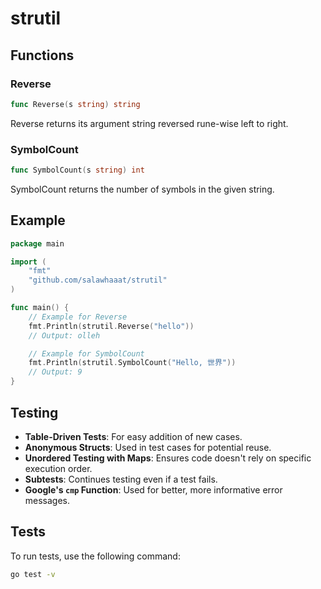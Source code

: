 # strutil

## Functions

### Reverse

```go
func Reverse(s string) string
```

Reverse returns its argument string reversed rune-wise left to right.

### SymbolCount

```go
func SymbolCount(s string) int
```

SymbolCount returns the number of symbols in the given string.

## Example

```go
package main

import (
    "fmt"
    "github.com/salawhaaat/strutil"
)

func main() {
    // Example for Reverse
    fmt.Println(strutil.Reverse("hello"))
    // Output: olleh

    // Example for SymbolCount
    fmt.Println(strutil.SymbolCount("Hello, 世界"))
    // Output: 9
}
```

## Testing

- **Table-Driven Tests**: For easy addition of new cases.
- **Anonymous Structs**: Used in test cases for potential reuse.
- **Unordered Testing with Maps**: Ensures code doesn't rely on specific execution order.
- **Subtests**: Continues testing even if a test fails.
- **Google's `cmp` Function**: Used for better, more informative error messages.

## Tests

To run tests, use the following command:

```bash
go test -v
```
